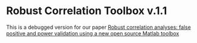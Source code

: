 # Robust Correlation Toolbox v.1.1

This is a debugged version for our paper [Robust correlation analyses: false positive and power validation using a new open source Matlab toolbox](https://www.frontiersin.org/articles/10.3389/fpsyg.2012.00606/full)
